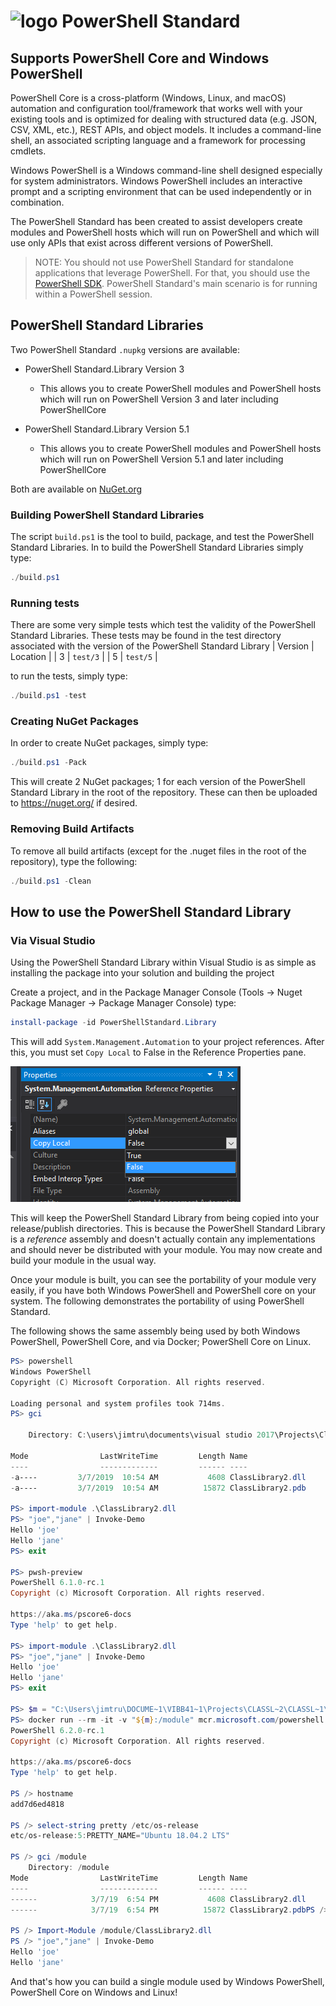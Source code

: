 # ![logo][] PowerShell Standard

## Supports PowerShell Core and Windows PowerShell

PowerShell Core is a cross-platform (Windows, Linux, and macOS) automation and configuration tool/framework that works well with your existing tools and is optimized for dealing with structured data (e.g. JSON, CSV, XML, etc.), REST APIs, and object models.
It includes a command-line shell, an associated scripting language and a framework for processing cmdlets.

Windows PowerShell is a Windows command-line shell designed especially for system administrators.
Windows PowerShell includes an interactive prompt and a scripting environment that can be used independently or in combination.

The PowerShell Standard has been created to assist developers create modules and PowerShell hosts which will run on PowerShell and which will use only APIs that exist across different versions of PowerShell.

> NOTE: You should not use PowerShell Standard for standalone applications that leverage PowerShell.
For that, you should use the [PowerShell SDK](https://www.nuget.org/packages/Microsoft.PowerShell.SDK).
PowerShell Standard's main scenario is for running within a PowerShell session.

## PowerShell Standard Libraries

Two PowerShell Standard `.nupkg` versions are available:

- PowerShell Standard.Library Version 3
  - This allows you to create PowerShell modules and PowerShell hosts which will run on PowerShell Version 3 and later including PowerShellCore

- PowerShell Standard.Library Version 5.1
  - This allows you to create PowerShell modules and PowerShell hosts which will run on PowerShell Version 5.1 and later including PowerShellCore

Both are available on [NuGet.org](https://www.nuget.org/packages/PowerShellStandard.Library)

[logo]: https://raw.githubusercontent.com/PowerShell/PowerShell/master/assets/Powershell_black_64.png

### Building PowerShell Standard Libraries

The script `build.ps1` is the tool to build, package, and test the PowerShell Standard Libraries.
In to build the PowerShell Standard Libraries simply type:

```powershell
./build.ps1
```

### Running tests

There are some very simple tests which test the validity of the PowerShell Standard Libraries.
These tests may be found in the test directory associated with the version of the PowerShell Standard Library
| Version | Location |
| 3 | `test/3` |
| 5 | `test/5` |

to run the tests, simply type:

```powershell
./build.ps1 -test
```

### Creating NuGet Packages

In order to create NuGet packages, simply type:

```powershell
./build.ps1 -Pack
```

This will create 2 NuGet packages; 1 for each version of the PowerShell Standard Library in the root of the repository.
These can then be uploaded to https://nuget.org/ if desired.

### Removing Build Artifacts

To remove all build artifacts (except for the .nuget files in the root of the repository), type the following:

```powershell
./build.ps1 -Clean
```

## How to use the PowerShell Standard Library

### Via Visual Studio

Using the PowerShell Standard Library within Visual Studio is as simple as installing the package into your solution and building the project

Create a project, and in the Package Manager Console (Tools -> Nuget Package Manager -> Package Manager Console) type:

```powershell
install-package -id PowerShellStandard.Library
```

This will add `System.Management.Automation` to your project references.
After this, you must set `Copy Local` to False in the Reference Properties pane.

![Copy Local = False](Images/CopyLocal.png)

This will keep the PowerShell Standard Library from being copied into your release/publish directories.
This is because the PowerShell Standard Library is a _reference_ assembly and doesn't actually contain any implementations and should never be distributed with your module.
You may now create and build your module in the usual way.

Once your module is built, you can see the portability of your module very easily, if you have both Windows PowerShell and PowerShell core on your system.
The following demonstrates the portability of using PowerShell Standard.

The following shows the same assembly being used by both Windows PowerShell, PowerShell Core, and via Docker; PowerShell Core on Linux.

```powershell
PS> powershell
Windows PowerShell
Copyright (C) Microsoft Corporation. All rights reserved.

Loading personal and system profiles took 714ms.
PS> gci

    Directory: C:\users\jimtru\documents\visual studio 2017\Projects\ClassLibrary2\ClassLibrary2\bin\Debug

Mode                LastWriteTime         Length Name
----                -------------         ------ ----
-a----         3/7/2019  10:54 AM           4608 ClassLibrary2.dll
-a----         3/7/2019  10:54 AM          15872 ClassLibrary2.pdb

PS> import-module .\ClassLibrary2.dll
PS> "joe","jane" | Invoke-Demo
Hello 'joe'
Hello 'jane'
PS> exit

PS> pwsh-preview
PowerShell 6.1.0-rc.1
Copyright (c) Microsoft Corporation. All rights reserved.

https://aka.ms/pscore6-docs
Type 'help' to get help.

PS> import-module .\ClassLibrary2.dll
PS> "joe","jane" | Invoke-Demo
Hello 'joe'
Hello 'jane'
PS> exit

PS> $m = "C:\Users\jimtru\DOCUME~1\VIBB41~1\Projects\CLASSL~2\CLASSL~1\bin\Debug"
PS> docker run --rm -it -v "${m}:/module" mcr.microsoft.com/powershell:preview
PowerShell 6.2.0-rc.1
Copyright (c) Microsoft Corporation. All rights reserved.

https://aka.ms/pscore6-docs
Type 'help' to get help.

PS /> hostname
add7d6ed4818

PS /> select-string pretty /etc/os-release
etc/os-release:5:PRETTY_NAME="Ubuntu 18.04.2 LTS"

PS /> gci /module
    Directory: /module
Mode                LastWriteTime         Length Name
----                -------------         ------ ----
------            3/7/19  6:54 PM           4608 ClassLibrary2.dll
------            3/7/19  6:54 PM          15872 ClassLibrary2.pdbPS /> import-module /module/ClassLibrary2.dll

PS /> Import-Module /module/ClassLibrary2.dll
PS /> "joe","jane" | Invoke-Demo
Hello 'joe'
Hello 'jane'
```

And that's how you can build a single module used by Windows PowerShell, PowerShell Core on Windows and Linux!
